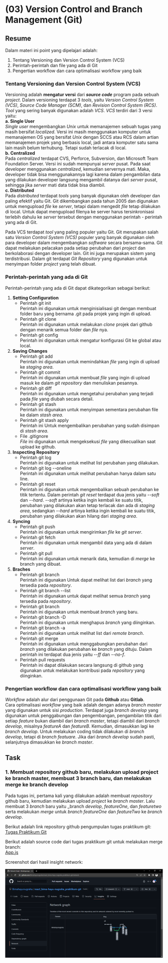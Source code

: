 # (03) Version Control and Branch Management (Git)
## Resume

Dalam materi ini point yang dipelajari adalah:
1. Tentang Versioning dan Version Control System (VCS)
2. Perintah-perintah dan file yang ada di Git
3. Pengertian workflow dan cara optimalisasi workflow yang baik

### Tentang Versioning dan Version Control System (VCS)
Versioning adalah **mengatur versi** dari _**source code**_ program pada sebuah _project_. Dalam versioning terdapat 3 _tools_, yaitu _Version Control System (VCS)_, _Source Code Manager (SCM)_, dan _Revision Control System (RCS)_. _Tool_ yang sering banyak digunakan adalah _VCS_. _VCS_ terdiri dari 3 versi yaitu:\
**a. Single User**\
_Single user_ mengembangkan _Unix_ untuk memanajemen sebuah tugas yang masih bersifat _localized_. Versi ini masih menggunakan komputer untuk memanajemen OS yang bersifat _Unix_ dengan SCCS atau RCS dalam artian memanajemen projek yang berbasis local, jadi antara komputer satu sama lain masih belum terhubung. Tetapi sudah terlacak di local.\
**b. Centralized**\
Pada _centralized_ terdapat CVS, Perforce, Subversion, dan Microsoft Team Foundation Server. Versi ini sudah mempunyai _server_ pusat. Pada saat developer menggunakan _centralized_, kemudian servernya mati. Maka, developer tidak bisa menggunakannya lagi karena dalam pengambilan data yang dilakukan developer langsung mengambil datanya dari _server_ pusat, sehingga jika _server_ mati data tidak bisa diambil.\
**c. Distributed**\
Pada _distributed_ terdapat _tools_ yang banyak digunakan oleh developer dan paling efektif yaitu Git. Git dikembangkan pada tahun 2005 dan digunakan untuk mengupload _file_ ke _server_, tetapi dalam mengedit _file_ tetap dilakukan di local. Untuk dapat mengupload filenya ke server harus tersinkronisasi terlebih dahulu ke _server_ tersebut dengan menggunakan perintah - perintah yang ada di Git.

Pada VCS terdapat _tool_ yang paling populer yaitu Git. Git merupakan salah satu _Version Control System (VCS)_ populer yang banyak digunakan oleh para developer dalam mengembangkan _software_ secara bersama-sama. Git dapat melakukan pelacakan pada setiap perubahan dari _project_ dan berkolaborasi dengan developer lain. Git ini juga merupakan sistem yang terdistribusi. Dalam git terdapat _Git Repository_ yang digunakan untuk menyimpan folder _project_ yang telah dibuat.

### Perintah-perintah yang ada di Git
Perintah-perintah yang ada di Git dapat dikategorikan sebagai berikut:
1. **Setting Configuration**
   - Perintah git init\
     Perintah ini digunakan untuk menginisialisasi git dengan membuat folder baru yang bernama .git pada projek yang ingin di upload.
   - Perintah git clone\
     Perintah ini digunakan untuk melakukan _clone_ projek dari github dengan menarik semua folder dan _file_ nya.
   - Perintah git config\
     Perintah ini digunakan untuk mengatur konfigurasi Git ke global atau local.
2. **Saving Changes**
   - Perintah git add\
     Perintah ini digunakan untuk memindahkan _file_ yang ingin di upload ke _staging area_.
   - Perintah git commit\
     Perintah ini digunakan untuk membuat _file_ yang ingin di upload masuk ke dalam _git repository_ dan menuliskan pesannya.
   - Perintah git diff\
     Perintah ini digunakan untuk mengetahui perubahan yang terjadi pada _file_ yang diubah secara detail.
   - Perintah git stash\
     Perintah ini digunakan untuk menyimpan sementara perubahan file ke dalam _stash area_.
   - Perintah git stash apply\
     Perintah ini Untuk mengembalikan perubahan yang sudah disimpan di _stash area_.
   - File .gitignore\
     _File_ ini digunakan untuk mengeksekusi _file_ yang dikecualikan saat upload ke github.
3. **Inspecting Repository**
   - Perintah git log\
     Perintah ini digunakan untuk melihat list perubahan yang dilakukan. 
   - Perintah git log --oneline\
     Perintah ini digunakan untuk melihat perubahan hanya dalam satu line.
   - Perintah git reset\
     Perintah ini digunakan untuk mengembalikan sebuah perubahan ke titik tertentu. Dalam perintah _git reset_ terdapat dua jenis yaitu _--soft_ dan _--hard_. _--soft_      artinya ketika ingin kembali ke suatu titik, perubahan yang dilakukan akan tetap terlacak dan ada di _staging area_, sedangkan _--hard_ artinya ketika ingin kembali ke suatu titik, perubahan yang dilakukan akan hilang dari _staging area_.
 4. **Syncing**
    - Perintah git push\
      Perintah ini digunakan untuk mengirimkan _file_ ke _git server_.
    - Perintah git fetch\
      Perintah ini digunakan untuk mengambil data yang ada di dalam _server_.
    - Perintah git pull\
      Perintah ini digunakan untuk menarik data, kemudian di _merge_ ke branch yang dibuat.
 5. **Braches**
    - Perintah git branch\
      Perintah ini digunakan Untuk dapat melihat list dari _branch_ yang tersedia pada _repository_. 
    - Perintah git branch --list\
      Perintah ini digunakan untuk dapat melihat semua _branch_ yang tersedia pada _repository_.
    - Perintah git branch <branch>\
      Perintah ini digunakan untuk membuat _branch_ yang baru. 
    - Perintah git branch -D <branch>\
      Perintah ini digunakan untuk menghapus _branch_ yang diinginkan.
    - Perintah git branch -a\
      Perintah ini digunakan untuk melihat list dari _remote branch_.
    - Perintah git merge\
      Perintah ini digunakan untuk menggabungkan perubahan dari _branch_ yang dilakukan perubahan ke _branch_ yang dituju. Dalam perintah ini terdapat dua jenis yaitu _--ff_ dan _--no-f_.
    - Perintah pull requests\
      Perintah ini dapat dilakukan secara langsung di github yang digunakan untuk melakukan kontribusi pada _repository_ yang diinginkan.

### Pengertian workflow dan cara optimalisasi workflow yang baik
_Workflow_ adalah alur dari penggunaan Git pada **Github** atau **Gitlab**.\
Cara optimalisasi _workflow_ yang baik adalah dengan adanya _branch master_ yang digunakan untuk sisi _production_. Terdapat juga _branch develop_ yang digunakan untuk penggabungan dan pengembangan, pengambilan titik dari setiap _feature_ bukan diambil dari _branch master_, tetapi diambil dari _branch develop_, misalnya _featureA_ dan _featureB_. Kemudian, dimasukkan lagi ke _branch develop_. Untuk melakukan coding tidak dilakukan di _branch develop_, tetapi di _branch featuare_. Jika dari _branch develop_ sudah pasti, selanjutnya dimasukkan ke _branch master_. 


## Task
### 1. Membuat repository github baru, melakukan upload project ke branch master, membuat 3 branch baru, dan melakukan merge ke branch develop
Pada tugas ini, pertama kali yang dilakukan adalah membuat _repository_ github baru, kemudian melakukan upload _project_ ke _branch master_. Lalu membuat 3 _branch_ baru yaitu _branch _develop_, _featureOne_, dan _featuretwo_ serta melakukan _merge_ untuk _branch featureOne_ dan _featureTwo_ ke _branch develop_.

Berikut adalah link repository github pengumpulan tugas praktikum git:\
[Tugas Praktikum Git](https://github.com/Bimahayunugraha/react_bima-hayu-nugraha_praktikum-git)

Berikut adalah source code dari tugas praktikum git untuk melakukan merge branch:\
[App.js](./praktikum/src/App.js)

Screenshot dari hasil insight network:

![screenshot](./screenshots/screenshots.png)